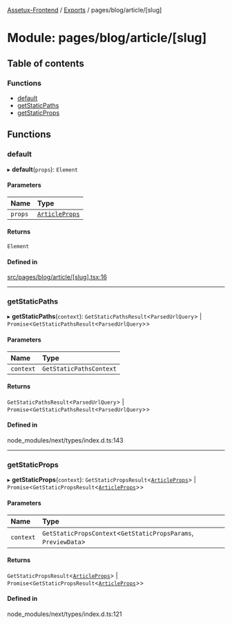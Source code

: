 [Assetux-Frontend](../README.md) / [Exports](../modules.md) / pages/blog/article/[slug]

# Module: pages/blog/article/[slug]

## Table of contents

### Functions

- [default](pages_blog_article__slug_.md#default)
- [getStaticPaths](pages_blog_article__slug_.md#getstaticpaths)
- [getStaticProps](pages_blog_article__slug_.md#getstaticprops)

## Functions

### default

▸ **default**(`props`): `Element`

#### Parameters

| Name | Type |
| :------ | :------ |
| `props` | [`ArticleProps`](components_blog_article_article.md#articleprops) |

#### Returns

`Element`

#### Defined in

[src/pages/blog/article/[slug].tsx:16](https://github.com/ASSETUX/frontend/blob/9a68660/src/pages/blog/article/[slug].tsx#L16)

___

### getStaticPaths

▸ **getStaticPaths**(`context`): `GetStaticPathsResult`<`ParsedUrlQuery`\> \| `Promise`<`GetStaticPathsResult`<`ParsedUrlQuery`\>\>

#### Parameters

| Name | Type |
| :------ | :------ |
| `context` | `GetStaticPathsContext` |

#### Returns

`GetStaticPathsResult`<`ParsedUrlQuery`\> \| `Promise`<`GetStaticPathsResult`<`ParsedUrlQuery`\>\>

#### Defined in

node_modules/next/types/index.d.ts:143

___

### getStaticProps

▸ **getStaticProps**(`context`): `GetStaticPropsResult`<[`ArticleProps`](components_blog_article_article.md#articleprops)\> \| `Promise`<`GetStaticPropsResult`<[`ArticleProps`](components_blog_article_article.md#articleprops)\>\>

#### Parameters

| Name | Type |
| :------ | :------ |
| `context` | `GetStaticPropsContext`<`GetStaticPropsParams`, `PreviewData`\> |

#### Returns

`GetStaticPropsResult`<[`ArticleProps`](components_blog_article_article.md#articleprops)\> \| `Promise`<`GetStaticPropsResult`<[`ArticleProps`](components_blog_article_article.md#articleprops)\>\>

#### Defined in

node_modules/next/types/index.d.ts:121
